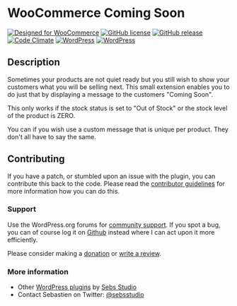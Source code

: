 # WooCommerce Coming Soon

[![Designed for WooCommerce](http://img.shields.io/badge/Designed%20for-WooCommerce-a46497.svg?style=flat)](http://woothemes.com/woocommerce/) [![GitHub license](https://img.shields.io/badge/license-GPLv3-blue.svg?style=flat)](https://raw.githubusercontent.com/Sebs-Studio/WooCommerce-Coming-Soon/master/woocommerce-coming-soon/license.txt) [![GitHub release](https://img.shields.io/github/release/Sebs-Studio/WooCommerce-Coming-Soon.svg?style=flat)](https://github.com/Sebs-Studio/WooCommerce-Coming-Soon) [![Code Climate](https://codeclimate.com/github/Sebs-Studio/WooCommerce-Coming-Soon/badges/gpa.svg?style=flat)](https://codeclimate.com/github/Sebs-Studio/WooCommerce-Coming-Soon) [![WordPress](https://img.shields.io/wordpress/plugin/dt/woocommerce-coming-soon.svg?style=flat)](https://wordpress.org/plugins/woocommerce-coming-soon/) [![WordPress](https://img.shields.io/wordpress/v/woocommerce-coming-soon.svg?style=flat)](https://wordpress.org/plugins/woocommerce-coming-soon/)

## Description

Sometimes your products are not quiet ready but you still wish to show your customers what you will be selling next. This small extension enables you to do just that by displaying a message to the customers "Coming Soon".

This only works if the stock status is set to "Out of Stock" or the stock level of the product is ZERO.

You can if you wish use a custom message that is unique per product. They don't all have to say the same.

## Contributing
If you have a patch, or stumbled upon an issue with the plugin, you can contribute this back to the code. Please read the [contributor guidelines](https://github.com/Sebs-Studio/WooCommerce-Coming-Soon/blob/master/CONTRIBUTING.md) for more information how you can do this.

### Support
Use the WordPress.org forums for [community support](https://wordpress.org/support/plugin/woocommerce-coming-soon). If you spot a bug, you can of course log it on [Github](https://github.com/Sebs-Studio/WooCommerce-Coming-Soon/issues) instead where I can act upon it more efficiently.

Please consider making a [donation](http://www.sebastiendumont.com/donation/) or [write a review](https://wordpress.org/support/view/plugin-reviews/woocommerce-coming-soon?rate=5#postform).

### More information
* Other [WordPress plugins](http://profiles.wordpress.org/sebsstudio/) by [Sebs Studio](http://www.sebs-studio.com/)
* Contact Sebastien on Twitter: [@sebsstudio](http://twitter.com/sebsstudio)
